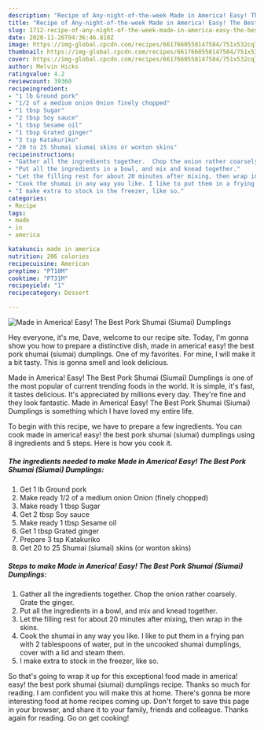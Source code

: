 ```yaml
---
description: "Recipe of Any-night-of-the-week Made in America! Easy! The Best Pork Shumai (Siumai) Dumplings"
title: "Recipe of Any-night-of-the-week Made in America! Easy! The Best Pork Shumai (Siumai) Dumplings"
slug: 1712-recipe-of-any-night-of-the-week-made-in-america-easy-the-best-pork-shumai-siumai-dumplings
date: 2020-11-26T04:36:46.810Z
image: https://img-global.cpcdn.com/recipes/6617660558147584/751x532cq70/made-in-america-easy-the-best-pork-shumai-siumai-dumplings-recipe-main-photo.jpg
thumbnail: https://img-global.cpcdn.com/recipes/6617660558147584/751x532cq70/made-in-america-easy-the-best-pork-shumai-siumai-dumplings-recipe-main-photo.jpg
cover: https://img-global.cpcdn.com/recipes/6617660558147584/751x532cq70/made-in-america-easy-the-best-pork-shumai-siumai-dumplings-recipe-main-photo.jpg
author: Melvin Hicks
ratingvalue: 4.2
reviewcount: 39360
recipeingredient:
- "1 lb Ground pork"
- "1/2 of a medium onion Onion finely chopped"
- "1 tbsp Sugar"
- "2 tbsp Soy sauce"
- "1 tbsp Sesame oil"
- "1 tbsp Grated ginger"
- "3 tsp Katakuriko"
- "20 to 25 Shumai siumai skins or wonton skins"
recipeinstructions:
- "Gather all the ingredients together.  Chop the onion rather coarsely. Grate the ginger."
- "Put all the ingredients in a bowl, and mix and knead together."
- "Let the filling rest for about 20 minutes after mixing, then wrap in the skins."
- "Cook the shumai in any way you like. I like to put them in a frying pan with 2 tablespoons of water, put in the uncooked shumai dumplings, cover with a lid and steam them."
- "I make extra to stock in the freezer, like so."
categories:
- Recipe
tags:
- made
- in
- america

katakunci: made in america 
nutrition: 206 calories
recipecuisine: American
preptime: "PT10M"
cooktime: "PT31M"
recipeyield: "1"
recipecategory: Dessert

---
```



![Made in America! Easy! The Best Pork Shumai (Siumai) Dumplings](https://img-global.cpcdn.com/recipes/6617660558147584/751x532cq70/made-in-america-easy-the-best-pork-shumai-siumai-dumplings-recipe-main-photo.jpg)

Hey everyone, it's me, Dave, welcome to our recipe site. Today, I'm gonna show you how to prepare a distinctive dish, made in america! easy! the best pork shumai (siumai) dumplings. One of my favorites. For mine, I will make it a bit tasty. This is gonna smell and look delicious.



Made in America! Easy! The Best Pork Shumai (Siumai) Dumplings is one of the most popular of current trending foods in the world. It is simple, it's fast, it tastes delicious. It's appreciated by millions every day. They're fine and they look fantastic. Made in America! Easy! The Best Pork Shumai (Siumai) Dumplings is something which I have loved my entire life.


To begin with this recipe, we have to prepare a few ingredients. You can cook made in america! easy! the best pork shumai (siumai) dumplings using 8 ingredients and 5 steps. Here is how you cook it.

<!--inarticleads1-->

##### The ingredients needed to make Made in America! Easy! The Best Pork Shumai (Siumai) Dumplings:

1. Get 1 lb Ground pork
1. Make ready 1/2 of a medium onion Onion (finely chopped)
1. Make ready 1 tbsp Sugar
1. Get 2 tbsp Soy sauce
1. Make ready 1 tbsp Sesame oil
1. Get 1 tbsp Grated ginger
1. Prepare 3 tsp Katakuriko
1. Get 20 to 25 Shumai (siumai) skins (or wonton skins)




<!--inarticleads2-->

##### Steps to make Made in America! Easy! The Best Pork Shumai (Siumai) Dumplings:

1. Gather all the ingredients together.  Chop the onion rather coarsely. Grate the ginger.
1. Put all the ingredients in a bowl, and mix and knead together.
1. Let the filling rest for about 20 minutes after mixing, then wrap in the skins.
1. Cook the shumai in any way you like. I like to put them in a frying pan with 2 tablespoons of water, put in the uncooked shumai dumplings, cover with a lid and steam them.
1. I make extra to stock in the freezer, like so.




So that's going to wrap it up for this exceptional food made in america! easy! the best pork shumai (siumai) dumplings recipe. Thanks so much for reading. I am confident you will make this at home. There's gonna be more interesting food at home recipes coming up. Don't forget to save this page in your browser, and share it to your family, friends and colleague. Thanks again for reading. Go on get cooking!
